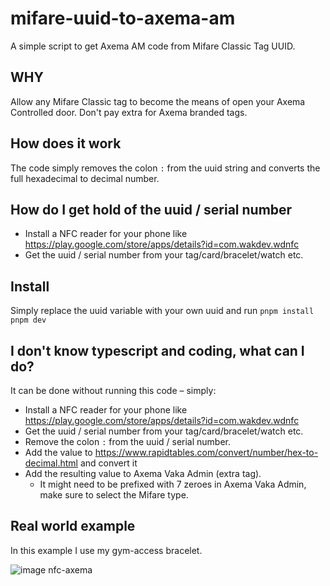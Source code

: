 # mifare-uuid-to-axema-am

A simple script to get Axema AM code from Mifare Classic Tag UUID.

## WHY

Allow any Mifare Classic tag to become the means of open your Axema Controlled door. Don't pay extra for Axema branded tags.

## How does it work

The code simply removes the colon `:` from the uuid string and converts the full hexadecimal to decimal number.

## How do I get hold of the uuid / serial number

- Install a  NFC reader for your phone like https://play.google.com/store/apps/details?id=com.wakdev.wdnfc
- Get the uuid / serial number from your tag/card/bracelet/watch etc.

## Install

Simply replace the uuid variable with your own uuid and run
```pnpm install```
```pnpm dev```

## I don't know typescript and coding, what can I do?

It can be done without running this code – simply:

- Install a  NFC reader for your phone like https://play.google.com/store/apps/details?id=com.wakdev.wdnfc
- Get the uuid / serial number from your tag/card/bracelet/watch etc.
- Remove the colon `:` from the uuid / serial number.
- Add the value to https://www.rapidtables.com/convert/number/hex-to-decimal.html and convert it
- Add the resulting value to Axema Vaka Admin (extra tag).
  - It might need to be prefixed with 7 zeroes in Axema Vaka Admin, make sure to select the Mifare type.

## Real world example

In this example I use my gym-access bracelet.

![image nfc-axema](./nfc-axema.png)

